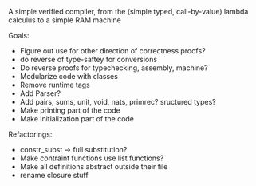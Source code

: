 A simple verified compiler, from the (simple typed, call-by-value) lambda calculus to a simple RAM machine

Goals:

- Figure out use for other direction of correctness proofs?
- do reverse of type-saftey for conversions
- Do reverse proofs for typechecking, assembly, machine?
- Modularize code with classes
- Remove runtime tags
- Add Parser?
- Add pairs, sums, unit, void, nats, primrec? sructured types?
- Make printing part of the code
- Make initialization part of the code

Refactorings: 

- constr_subst -> full substitution?
- Make contraint functions use list functions?
- Make all definitions abstract outside their file
- rename closure stuff